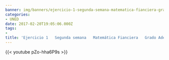 ```yaml
---
banner: img/banners/ejercicio-1-segunda-semana-matematica-fianciera-grado-ade-uned.jpg
categories:
- UNED
date: 2017-02-20T19:05:06.000Z
tags:
- 
title: 'Ejercicio 1   Segunda semana   Matemática Fianciera   Grado Ade Uned'
---
```




{{< youtube pZo-hha6P9s >}}
